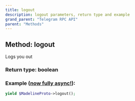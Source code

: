 ```yaml
---
title: logout
description: logout parameters, return type and example
grand_parent: "Telegram RPC API"
parent: "Methods"
---
```

## Method: logout  

Logs you out


### Return type: boolean

### Example ([now fully async!](https://docs.madelineproto.xyz/docs/ASYNC.html)):


```php
yield $MadelineProto->logout();
```


